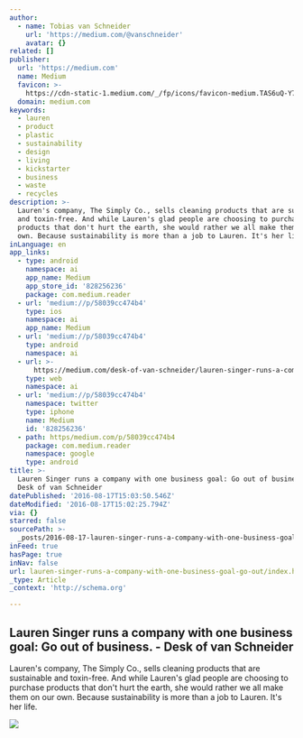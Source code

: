 ```yaml
---
author:
  - name: Tobias van Schneider
    url: 'https://medium.com/@vanschneider'
    avatar: {}
related: []
publisher:
  url: 'https://medium.com'
  name: Medium
  favicon: >-
    https://cdn-static-1.medium.com/_/fp/icons/favicon-medium.TAS6uQ-Y7kcKgi0xjcYHXw.ico
  domain: medium.com
keywords:
  - lauren
  - product
  - plastic
  - sustainability
  - design
  - living
  - kickstarter
  - business
  - waste
  - recycles
description: >-
  Lauren's company, The Simply Co., sells cleaning products that are sustainable
  and toxin-free. And while Lauren's glad people are choosing to purchase
  products that don't hurt the earth, she would rather we all make them on our
  own. Because sustainability is more than a job to Lauren. It's her life.
inLanguage: en
app_links:
  - type: android
    namespace: ai
    app_name: Medium
    app_store_id: '828256236'
    package: com.medium.reader
  - url: 'medium://p/58039cc474b4'
    type: ios
    namespace: ai
    app_name: Medium
  - url: 'medium://p/58039cc474b4'
    type: android
    namespace: ai
  - url: >-
      https://medium.com/desk-of-van-schneider/lauren-singer-runs-a-company-with-one-business-goal-go-out-of-business-58039cc474b4
    type: web
    namespace: ai
  - url: 'medium://p/58039cc474b4'
    namespace: twitter
    type: iphone
    name: Medium
    id: '828256236'
  - path: https/medium.com/p/58039cc474b4
    package: com.medium.reader
    namespace: google
    type: android
title: >-
  Lauren Singer runs a company with one business goal: Go out of business. -
  Desk of van Schneider
datePublished: '2016-08-17T15:03:50.546Z'
dateModified: '2016-08-17T15:02:25.794Z'
via: {}
starred: false
sourcePath: >-
  _posts/2016-08-17-lauren-singer-runs-a-company-with-one-business-goal-go-out.md
inFeed: true
hasPage: true
inNav: false
url: lauren-singer-runs-a-company-with-one-business-goal-go-out/index.html
_type: Article
_context: 'http://schema.org'

---
```

<article style=""><h1>Lauren Singer runs a company with one business goal: Go out of business. - Desk of van Schneider</h1><p>Lauren's company, The Simply Co., sells cleaning products that are sustainable and toxin-free. And while Lauren's glad people are choosing to purchase products that don't hurt the earth, she would rather we all make them on our own. Because sustainability is more than a job to Lauren. It's her life.</p><img src="https://cdn-images-1.medium.com/max/2000/1*24C913TzwYVUN0-8TmnfKQ.jpeg" /></article>